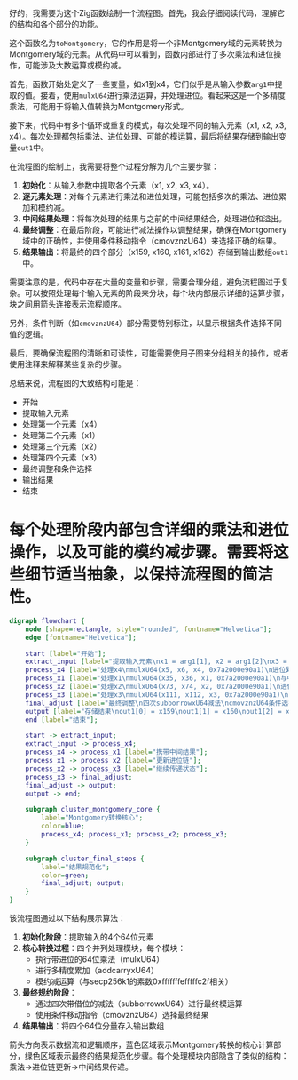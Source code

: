 好的，我需要为这个Zig函数绘制一个流程图。首先，我会仔细阅读代码，理解它的结构和各个部分的功能。

这个函数名为`toMontgomery`，它的作用是将一个非Montgomery域的元素转换为Montgomery域的元素。从代码中可以看到，函数内部进行了多次乘法和进位操作，可能涉及大数运算或模约减。

首先，函数开始处定义了一些变量，如x1到x4，它们似乎是从输入参数`arg1`中提取的值。接着，使用`mulxU64`进行乘法运算，并处理进位。看起来这是一个多精度乘法，可能用于将输入值转换为Montgomery形式。

接下来，代码中有多个循环或重复的模式，每次处理不同的输入元素（x1, x2, x3, x4）。每次处理都包括乘法、进位处理、可能的模运算，最后将结果存储到输出变量`out1`中。

在流程图的绘制上，我需要将整个过程分解为几个主要步骤：

1. **初始化**：从输入参数中提取各个元素（x1, x2, x3, x4）。
2. **逐元素处理**：对每个元素进行乘法和进位处理，可能包括多次的乘法、进位累加和模约减。
3. **中间结果处理**：将每次处理的结果与之前的中间结果结合，处理进位和溢出。
4. **最终调整**：在最后阶段，可能进行减法操作以调整结果，确保在Montgomery域中的正确性，并使用条件移动指令（cmovznzU64）来选择正确的结果。
5. **结果输出**：将最终的四个部分（x159, x160, x161, x162）存储到输出数组`out1`中。

需要注意的是，代码中存在大量的变量和步骤，需要合理分组，避免流程图过于复杂。可以按照处理每个输入元素的阶段来分块，每个块内部展示详细的运算步骤，块之间用箭头连接表示流程顺序。

另外，条件判断（如`cmovznzU64`）部分需要特别标注，以显示根据条件选择不同值的逻辑。

最后，要确保流程图的清晰和可读性，可能需要使用子图来分组相关的操作，或者使用注释来解释某些复杂的步骤。

总结来说，流程图的大致结构可能是：

- 开始
- 提取输入元素
- 处理第一个元素（x4）
- 处理第二个元素（x1）
- 处理第三个元素（x2）
- 处理第四个元素（x3）
- 最终调整和条件选择
- 输出结果
- 结束

每个处理阶段内部包含详细的乘法和进位操作，以及可能的模约减步骤。需要将这些细节适当抽象，以保持流程图的简洁性。
================================================
```dot
digraph flowchart {
    node [shape=rectangle, style="rounded", fontname="Helvetica"];
    edge [fontname="Helvetica"];

    start [label="开始"];
    extract_input [label="提取输入元素\nx1 = arg1[1], x2 = arg1[2]\nx3 = arg1[3], x4 = arg1[0]"];
    process_x4 [label="处理x4\nmulxU64(x5, x6, x4, 0x7a2000e90a1)\n进位累加和模运算"];
    process_x1 [label="处理x1\nmulxU64(x35, x36, x1, 0x7a2000e90a1)\n与中间结果结合"];
    process_x2 [label="处理x2\nmulxU64(x73, x74, x2, 0x7a2000e90a1)\n进位链更新"];
    process_x3 [label="处理x3\nmulxU64(x111, x112, x3, 0x7a2000e90a1)\n最终进位处理"];
    final_adjust [label="最终调整\n四次subborrowxU64减法\ncmovznzU64条件选择"];
    output [label="存储结果\nout1[0] = x159\nout1[1] = x160\nout1[2] = x161\nout1[3] = x162"];
    end [label="结束"];

    start -> extract_input;
    extract_input -> process_x4;
    process_x4 -> process_x1 [label="携带中间结果"];
    process_x1 -> process_x2 [label="更新进位链"];
    process_x2 -> process_x3 [label="继续传递状态"];
    process_x3 -> final_adjust;
    final_adjust -> output;
    output -> end;

    subgraph cluster_montgomery_core {
        label="Montgomery转换核心";
        color=blue;
        process_x4; process_x1; process_x2; process_x3;
    }

    subgraph cluster_final_steps {
        label="结果规范化";
        color=green;
        final_adjust; output;
    }
}
```

该流程图通过以下结构展示算法：

1. **初始化阶段**：提取输入的4个64位元素
2. **核心转换过程**：四个并列处理模块，每个模块：
   - 执行带进位的64位乘法（mulxU64）
   - 进行多精度累加（addcarryxU64）
   - 模约减运算（与secp256k1的素数0xfffffffefffffc2f相关）
3. **最终规约阶段**：
   - 通过四次带借位的减法（subborrowxU64）进行最终模运算
   - 使用条件移动指令（cmovznzU64）选择最终结果
4. **结果输出**：将四个64位分量存入输出数组

箭头方向表示数据流和逻辑顺序，蓝色区域表示Montgomery转换的核心计算部分，绿色区域表示最终的结果规范化步骤。每个处理模块内部隐含了类似的结构：乘法→进位链更新→中间结果传递。